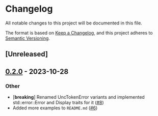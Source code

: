 # Changelog
All notable changes to this project will be documented in this file.

The format is based on [Keep a Changelog](https://keepachangelog.com/en/1.0.0/),
and this project adheres to [Semantic Versioning](https://semver.org/spec/v2.0.0.html).

## [Unreleased]

## [0.2.0](https://github.com/unc/unc-token-rs/compare/v0.1.0...v0.2.0) - 2023-10-28

### Other
- [**breaking**] Renamed UncTokenError variants and implemented std::error::Error and Display traits for it ([#8](https://github.com/unc/unc-token-rs/pull/8))
- Added more examples to `README.md` ([#6](https://github.com/unc/unc-token-rs/pull/6))
